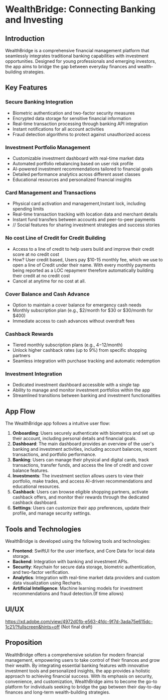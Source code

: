 # WealthBridge: Connecting Banking and Investing

## Introduction
WealthBridge is a comprehensive financial management platform that seamlessly integrates traditional banking capabilities with investment opportunities. Designed for young professionals and emerging investors, the app aims to bridge the gap between everyday finances and wealth-building strategies.

## Key Features

### Secure Banking Integration
- Biometric authentication and two-factor security measures
- Encrypted data storage for sensitive financial information
- Real-time transaction processing through banking API integration
- Instant notifications for all account activities
- Fraud detection algorithms to protect against unauthorized access

### Investment Portfolio Management
- Customizable investment dashboard with real-time market data
- Automated portfolio rebalancing based on user risk profile
- AI-powered investment recommendations tailored to financial goals
- Detailed performance analytics across different asset classes
- Educational resources and personalized financial insights

### Card Management and Transactions
- Physical card activation and management,Instant lock, including spending limits
- Real-time transaction tracking with location data and merchant details
- Instant fund transfers between accounts and peer-to-peer payments
- // Social features for sharing investment strategies and success stories

### No cost Line of Credit for Credit Building
- Access to a line of credit to help users build and improve their credit score at no credit cost 
- How? User credit based, Users pay $10-15 monthly fee, which we use to open a line of Credit under their name. With every monthly payments being reported as a LOC repaymenr therefore automatically building their credit at no credit cost
- Cancel at anytime for no cost at all. 

### Cover Balance and Cash Advance
- Option to maintain a cover balance for emergency cash needs
- Monthly subscription plan (e.g., $2/month for $30 or $30/month for $400)
- Immediate access to cash advances without overdraft fees

### Cashback Rewards
- Tiered monthly subscription plans (e.g., $4-$12/month)
- Unlock higher cashback rates (up to 9%) from specific shopping partners
- Seamless integration with purchase tracking and automatic redemption

### Investment Integration
- Dedicated investment dashboard accessible with a single tap
- Ability to manage and monitor investment portfolios within the app
- Streamlined transitions between banking and investment functionalities

## App Flow
The WealthBridge app follows a intuitive user flow:

1. **Onboarding**: Users securely authenticate with biometrics and set up their account, including personal details and financial goals.
2. **Dashboard**: The main dashboard provides an overview of the user's banking and investment activities, including account balances, recent transactions, and portfolio performance.
3. **Banking**: Users can manage their physical and digital cards, track transactions, transfer funds, and access the line of credit and cover balance features.
4. **Investments**: The investment section allows users to view their portfolio, make trades, and access AI-driven recommendations and educational resources.
5. **Cashback**: Users can browse eligible shopping partners, activate cashback offers, and monitor their rewards through the dedicated cashback dashboard.
6. **Settings**: Users can customize their app preferences, update their profile, and manage security settings.

## Tools and Technologies
WealthBridge is developed using the following tools and technologies:

- **Frontend**: SwiftUI for the user interface, and Core Data for local data storage.
- **Backend**: Integration with banking and investment APIs.
- **Security**: Keychain for secure data storage, biometric authentication, and two-factor verification.
- **Analytics**: Integration with real-time market data providers and custom data visualization using Recharts.
- **Artificial Intelligence**: Machine learning models for investment recommendations and fraud detection.(If time allows)

## UI/UX
https://xd.adobe.com/view/4972d01b-e563-4fdc-9f7d-3ada75e615dc-1c21/?fullscreen&hints=off (Not final draft)

## Proposition
WealthBridge offers a comprehensive solution for modern financial management, empowering users to take control of their finances and grow their wealth. By integrating essential banking features with innovative investment tools and personalized insights, the app provides a holistic approach to achieving financial success. With its emphasis on security, convenience, and customization, WealthBridge aims to become the go-to platform for individuals seeking to bridge the gap between their day-to-day finances and long-term wealth-building strategies.
